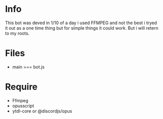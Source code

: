 # Info

This bot was deved in 1/10 of a day i used FFMPEG and not the best i tryed it out
as a one time thing but for simple things it could work. But i will retern to my roots.

# Files

* main === bot.js

# Require

* Ffmpeg
* opusscript
* ytdl-core or @discordjs/opus

